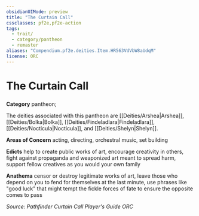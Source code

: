 ```yaml
---
obsidianUIMode: preview
title: "The Curtain Call"
cssclasses: pf2e,pf2e-action
tags:
  - trait/
  - category/pantheon
  - remaster
aliases: "Compendium.pf2e.deities.Item.HR563VdVbW8aUdqM"
license: ORC
---
```

# The Curtain Call

### 

**Category** pantheon; 




The deities associated with this pantheon are [[Deities/Arshea|Arshea]], [[Deities/Bolka|Bolka]], [[Deities/Findeladlara|Findeladlara]], [[Deities/Nocticula|Nocticula]], and [[Deities/Shelyn|Shelyn]].

**Areas of Concern** acting, directing, orchestral music, set building

**Edicts** help to create public works of art, encourage creativity in others, fight against propaganda and weaponized art meant to spread harm, support fellow creatives as you would your own family

**Anathema** censor or destroy legitimate works of art, leave those who depend on you to fend for themselves at the last minute, use phrases like "good luck" that might tempt the fickle forces of fate to ensure the opposite comes to pass

*Source: Pathfinder Curtain Call Player's Guide*
*ORC*